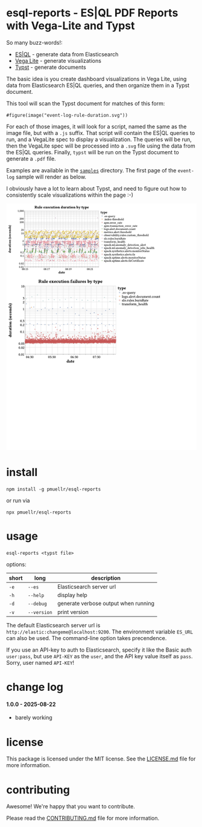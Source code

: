 esql-reports - ES|QL PDF Reports with Vega-Lite and Typst
================================================================================

So many buzz-words!:

- [ES|QL][] - generate data from Elasticsearch
- [Vega Lite][] - generate visualizations
- [Typst][] - generate documents

[Typst]:     https://typst.app/
[Vega Lite]: https://vega.github.io/vega-lite/
[ES|QL]:     https://www.elastic.co/docs/explore-analyze/query-filter/languages/esql

The basic idea is you create dashboard visualizations in Vega Lite, using
data from Elasticsearch ES|QL queries, and then organize them in a Typst
document.

This tool will scan the Typst document for matches of this form:

    #figure(image("event-log-rule-duration.svg"))

For each of those images, it will look for a script, named the same as
the image file, but with a `.js` suffix.  That script will contain the
ES|QL queries to run, and a VegaLite spec to display a visualization.
The queries will be run, then the VegaLite spec will be processed into
a `.svg` file using the data from the ES|QL queries.  Finally, `typst`
will be run on the Typst document to generate a `.pdf` file.

Examples are available in the [`samples`](https://github.com/pmuellr/esql-reports/tree/main/samples/)
directory.  The first page of the `event-log` sample will render as below.

I obviously have a lot to learn about Typst, and need to figure out how
to consistently scale visualizations within the page :-)

![sample pdf page](samples/event-log/event-log-pdf.png)


install
================================================================================

    npm install -g pmuellr/esql-reports

or run via

    npx pmuellr/esql-reports
    
usage
================================================================================

    esql-reports <typst file>

options:

| short | long                 | description
| ----- |--------------------- | ---------------------------------------------
| `-e`  | `--es`               | Elasticsearch server url
| `-h`  | `--help`             | display help
| `-d`  | `--debug`            | generate verbose output when running
| `-v`  | `--version`          | print version

The default Elasticsearch server url is `http://elastic:changeme@localhost:9200`.
The environment variable `ES_URL` can also be used.  The command-line option
takes precendence.

If you use an API-key to auth to Elasticsearch, specify it like the Basic
auth `user:pass`, but use `API-KEY` as the `user`, and the API key value
itself as `pass`.  Sorry, user named `API-KEY`!


change log
================================================================================

#### 1.0.0 - 2025-08-22

- barely working


license
================================================================================

This package is licensed under the MIT license.  See the [LICENSE.md][] file
for more information.


contributing
================================================================================

Awesome!  We're happy that you want to contribute.

Please read the [CONTRIBUTING.md][] file for more information.


[LICENSE.md]: LICENSE.md
[CONTRIBUTING.md]: CONTRIBUTING.md
[CHANGELOG.md]: CHANGELOG.md